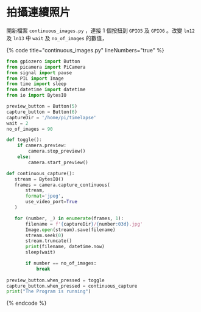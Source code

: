 # 拍攝連續照片

&#x20;開新檔案 `continuous_images.py` ，連接 1 個按扭到 `GPIO5` 及 `GPIO6` 。改變 `ln12` 及 `ln13` 中 `wait` 及 `no_of_images` 的數值，

{% code title="continuous_images.py" lineNumbers="true" %}
```python
from gpiozero import Button
from picamera import PiCamera
from signal import pause
from PIL import Image
from time import sleep
from datetime import datetime
from io import BytesIO

preview_button = Button(5)
capture_button = Button(6)
captureDir = '/home/pi/timelapse'
wait = 2 
no_of_images = 90

def toggle():
    if camera.preview:
        camera.stop_preview()
    else:
        camera.start_preview()

def continuous_capture():
   stream = BytesIO()
   frames = camera.capture_continuous(
       stream,
       format='jpeg',
       use_video_port=True 
   )

   for (number, _) in enumerate(frames, 1):
       filename = f'{captureDir}/{number:03d}.jpg'
       Image.open(stream).save(filename)
       stream.seek(0)
       stream.truncate()
       print(filename, datetime.now)
       sleep(wait)

       if number == no_of_images:
           break
           
preview_button.when_pressed = toggle
capture_button.when_pressed = continuous_capture
print("The Program is running")
```
{% endcode %}



